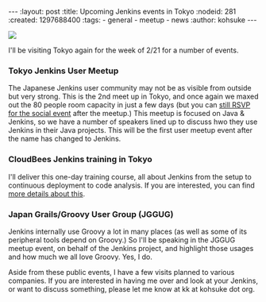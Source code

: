 --- :layout: post :title: Upcoming Jenkins events in Tokyo :nodeid: 281 :created: 1297688400 :tags: - general - meetup - news :author: kohsuke ---

![](http://farm4.static.flickr.com/3280/2964930888_6a91b9ddda_m.jpg)

I'll be visiting Tokyo again for the week of 2/21 for a number of events.

### Tokyo Jenkins User Meetup

The Japanese Jenkins user community may not be as visible from outside but very strong. This is the 2nd meet up in Tokyo, and once again we maxed out the 80 people room capacity in just a few days (but you can [still RSVP for the social event](http://kokucheese.com/event/index/6710/) after the meetup.) This meetup is focused on Java & Jenkins, so we have a number of speakers lined up to discuss hwo they use Jenkins in their Java projects. This will be the first user meetup event after the name has changed to Jenkins.

### CloudBees Jenkins training in Tokyo

I'll deliver this one-day training course, all about Jenkins from the setup to continuous deployment to code analysis. If you are interested, you can find [more details about this](http://www.cloudbees.com/training_ja.cb).

### Japan Grails/Groovy User Group (JGGUG)

Jenkins internally use Groovy a lot in many places (as well as some of its peripheral tools depend on Groovy.) So I'll be speaking in the JGGUG meetup event, on behalf of the Jenkins project, and highlight those usages and how much we all love Groovy. Yes, I do.

Aside from these public events, I have a few visits planned to various companies. If you are interested in having me over and look at your Jenkins, or want to discuss something, please let me know at kk at kohsuke dot org.
